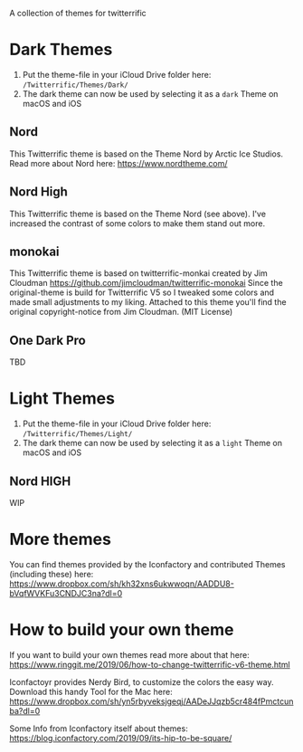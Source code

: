 A collection of themes for twitterrific

# Dark Themes
1. Put the theme-file in your iCloud Drive folder here: `/Twitterrific/Themes/Dark/`
2. The dark theme can now be used by selecting it as a `dark` Theme on macOS and iOS

## Nord
This Twitterrific theme is based on the Theme Nord by Arctic Ice Studios.
Read more about Nord here: https://www.nordtheme.com/

## Nord High
This Twitterrific theme is based on the Theme Nord (see above).
I've increased the contrast of some colors to make them stand out more.

## monokai
This Twitterrific theme is based on twitterrific-monkai created by Jim Cloudman https://github.com/jimcloudman/twitterrific-monokai
Since the original-theme is build for Twitterrific V5 so I tweaked some colors and made small adjustments to my liking.
Attached to this theme you'll find the original copyright-notice from Jim Cloudman. (MIT License)

## One Dark Pro
TBD

# Light Themes
1. Put the theme-file in your iCloud Drive folder here: `/Twitterrific/Themes/Light/`
2. The dark theme can now be used by selecting it as a `light` Theme on macOS and iOS

## Nord HIGH
WIP

# More themes
You can find themes provided by the Iconfactory and contributed Themes (including these) here:  
https://www.dropbox.com/sh/kh32xns6ukwwoqn/AADDU8-bVqfWVKFu3CNDJC3na?dl=0

# How to build your own theme
If you want to build your own themes read more about that here:  
https://www.ringgit.me/2019/06/how-to-change-twitterrific-v6-theme.html

Iconfactoyr provides Nerdy Bird, to customize the colors the easy way. Download this handy Tool for the Mac here:  
https://www.dropbox.com/sh/yn5rbyveksjgeqj/AADeJJqzb5cr484fPmctcunba?dl=0

Some Info from Iconfactory itself about themes:  
https://blog.iconfactory.com/2019/09/its-hip-to-be-square/
